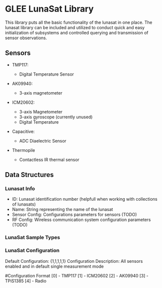 # GLEE LunaSat Library
This library puts all the basic functionality of the lunasat in one place. The lunasat library can be included and utilized to conduct quick and easy initialization of subsystems and controlled querying and transmission of sensor observations.

## Sensors

* TMP117:
  * Digital Temperature Sensor
  
* AK09940:
  * 3-axis magnetometer
  
* ICM20602:
  * 3-axis Magnetometer
  * 3-axis gyroscope (currently unused)
  * Digital Temperature 
  
* Capacitive:
  * ADC Diaelectric Sensor
  
* Thermopile
  * Contactless IR thermal sensor
  
## Data Structures

### Lunasat Info
* ID: Lunasat identification number (helpfull when working with collections of lunasats)
* Name: String representing the name of the lunasat
* Sensor Config: Configurations parameters for sensors (TODO)
* RF Config: Wireless communication system configuration parameters (TODO)

### LunaSat Sample Types

### LunaSat Configuration
Default Configuration: {1,1,1,1,1}
Configuration Description: All sensors enabled and in default single measurement mode 

#Configuration Format
[0] - TMP117 
[1] - ICM20602
[2] - AK09940
[3] - TPiS1385
[4] - Radio
